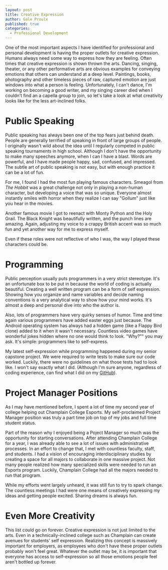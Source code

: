 ```yaml
---
layout: post
title: Creative Expression
author: Gale Proulx
published: true
categories:
  - Professional Development
---
```


One of the most important aspects I have identified for professional and personal development is having the proper outlets for creative expression. Humans always need some way to express how they are feeling. Often times that creative expression is shown thrown the arts. Dancing, singing, theater, or any other performative arts are obvious examples for conveying emotions that others can understand at a deep level. Paintings, books, photography and other timeless pieces of raw, captured emotion are just windows into what a person is feeling. Unfortunately, I can't dance, I'm working on becoming a good writer, and my singing career died when I couldn't find an a capella group to join, so let's take a look at what creativity looks like for the less art-inclined folks.

# Public Speaking

Public speaking has always been one of the top fears just behind death. People are generally terrified of speaking in front of large groups of people. I originally wasn't wild about the idea until I regularly competed in public speaking tournaments in high school. Although I don't have the opportunity to make many speeches anymore, when I can I have a blast. Words are powerful, and I have made people happy, sad, confused, and impressed. The subtle art of public speaking is not easy, but with enough practice it can be a lot of fun.

For me, I found I had the most fun playing famous characters. Smeagol from _The Hobbit_ was a great challenge not only in playing a non-human character, but developing a voice that was so unique. Everyone almost instantly smiles with horror when they realize I can say "Gollum" just like you hear in the movies.

Another famous movie I got to reenact with Monty Python and the Holy Grail. The Black Knight was beautifully written, and the punch lines are amazing. Again, adjusting my voice to a crappy British accent was so much fun and yet another way for me to express myself.

Even if these roles were not reflective of who I was, the way I played these characters could be.

# Programming

Public perception usually puts programmers in a very strict stereotype. It's an unfortunate box to be put in because the world of coding is actually beautiful. Creating a well written program can be a form of self expression. Showing how you organize and name variables and decide naming conventions is a very analytical way to show how your mind works. It's almost a deep and personal dive into who the author is.

Also, lots of programmers have very quirky senses of humor. Time and time again various programmers have added easter eggs just because. The Android operating system has always had a hidden game (like a Flappy Bird clone) added to it when it wasn't necessary. Countless video games have wonderful jokes hidden where no one would think to look. "Why?"" you may ask. It's simple: programmers like to self-express.

My latest self-expression while programming happened during my senior capstone project. We were required to write tests to make sure our code worked. Luckily, there were no guidelines on what those tests had to look like. I won't say exactly what I did. (Although I'm sure anyone, regardless of coding experience, can find what I did on my [GitHub](https://github.com/GaleProulx/Clery_Collector/blob/master/test_clery_collector.py)).

# Project Manager Positions

As I may have mentioned before, I spent a lot of time my second year of college helping out Champlain College Esports. My self-proclaimed Project Manager position was truly a part time job on top of my jobs and full time student status.

Part of the reason why I enjoyed being a Poject Manager so much was the opportunity for starting conversations. After attending Champlain College for a year, I was already able to see a lot of issues with administrative processes. In an effort to change that, I met with countless faculty, staff, and students. I had a vision of encouraging interdisciplinary studies by creating a space for all majors to collaborate in one massive project. Not many people realized how many specialized skills were needed to run an Esports program. Luckily, Champlain College had all the majors needed to run that program.

While my efforts went largely unheard, it was still fun to try to spark change. The countless meetings I had were one means of creatively expressing my ideas and getting people excited. Sharing dreams is always fun.

# Even More Creativity

This list could go on forever. Creative expression is not just limited to the arts. Even in a technically-inclined college such as Champlain can create avenues for students' self expression. Realizing this concept is massively important for employers, as employees who don't have these proper outlets probably won't feel great. Whatever the outlet may be, it is important that everyone has access to self-expression so all those emotions people feel aren't bottled up forever.
